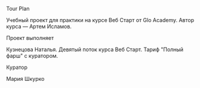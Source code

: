 Tour Plan

Учебный проект для практики на курсе Веб Старт от Glo Academy. Автор курса — Артем Исламов.





Проект выполняет

Кузнецова Наталья. Девятый поток курса Веб Старт. Тариф "Полный фарш" с куратором.





Куратор

Мария Шкурко
